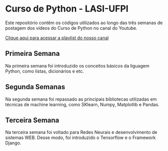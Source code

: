 # Curso de Python - LASI-UFPI

Este repositório contêm os códigos utilizados ao longo das três semanas de postagem dos vídeos do Curso de Python no canal do Youtube.

[Clique aqui para acessar a playlist do nosso canal](https://youtube.com/playlist?list=PLlx81VEju6qBC0uZpzxUthxr9wegR0clY)

## Primeira Semana

Na primeira semana foi introduzido os conceitos básicos da liguagem Python, como listas, dicionários e etc.

## Segunda Semanas

Na segunda semana foi repassado as principais bibliotecas utilizadas em técnicas de machine learning, como SKlearn, Numpy, Matplotlib e Pandas.

## Terceira Semana

Na terceira semana foi voltado para Redes Neurais e desenvolvimento de sistemas WEB. Desse modo, foi introduzido o Tensorflow e o Framework Django.
